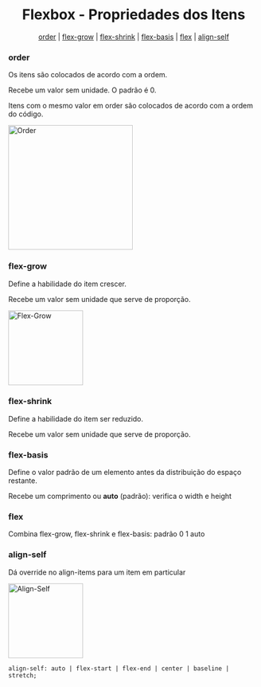 <h1 align="center">Flexbox - Propriedades dos Itens</h1>
<p align="center"><a href="#order">order</a> | <a href="#fg">flex-grow</a> | <a href="#fs">flex-shrink</a> | <a href="#fb">flex-basis</a> | <a href="#flex">flex</a> | <a href="#as">align-self</a></p>

<h3 id="order">order</h3>
<p>Os itens são colocados de acordo com a ordem.</p>
<p>Recebe um valor sem unidade. O padrão é 0.</p>
<p>Itens com o mesmo valor em order são colocados de acordo com a ordem do código.</p>
<img src="https://css-tricks.com/wp-content/uploads/2018/10/order.svg" alt="Order" width="250px" />

<h3 id="fg">flex-grow</h3>
<p>Define a habilidade do item crescer.</p>
<p>Recebe um valor sem unidade que serve de proporção.</p>
<img src="https://css-tricks.com/wp-content/uploads/2018/10/flex-grow.svg" alt="Flex-Grow" height="150px" />

<h3 id="fs">flex-shrink</h3>
<p>Define a habilidade do item ser reduzido.</p>
<p>Recebe um valor sem unidade que serve de proporção.</p>

<h3 id="fb">flex-basis</h3>
<p>Define o valor padrão de um elemento antes da distribuição do espaço restante.</p>
<p>Recebe um comprimento ou <b>auto</b> (padrão): verifica o width e height</p>
  
<h3 id="flex">flex</h3>
<p>Combina flex-grow, flex-shrink e flex-basis: padrão 0 1 auto</p>

<h3 id="as">align-self</h3>
<p>Dá override no align-items para um item em particular</p>
<img src="https://css-tricks.com/wp-content/uploads/2018/10/align-self.svg" alt="Align-Self" height="150px" />

```
align-self: auto | flex-start | flex-end | center | baseline | stretch;
```
